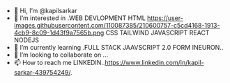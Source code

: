 - 👋 Hi, I’m @kapilsarkar
- 👀 I’m interested in .WEB DEVLOPMENT HTML https://user-images.githubusercontent.com/110087385/210600757-c5cd4168-1913-4cb9-8c09-1d43f9a7565b.png  CSS TAILWIND JAVASCRIPT REACT NODEJS
- 🌱 I’m currently learning .FULL STACK JAAVSCRIPT 2.0 FORM INEURON..
- 💞️ I’m looking to collaborate on ...
- 📫 How to reach me LINKEDIN..https://www.linkedin.com/in/kapil-sarkar-439754249/.

<!---
kapilsarkar/kapilsarkar is a ✨ special ✨ repository because its `README.md` (this file) appears on your GitHub profile.
You can click the Preview link to take a look at your changes.
--->
